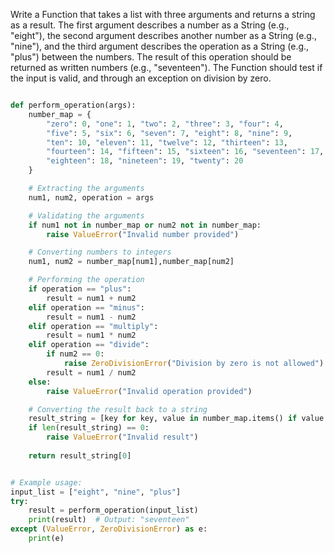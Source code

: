 Write a Function that takes a list with three arguments and returns a string as a result. The first argument describes a number as a String (e.g., "eight"), the second argument describes another number as a String (e.g., "nine"), and the third argument describes the operation as a String (e.g., "plus") between the numbers. The result of this operation should be returned as written numbers (e.g., "seventeen"). The Function should test if the input is valid, and through an exception on division by zero.

```python

def perform_operation(args):
    number_map = {
        "zero": 0, "one": 1, "two": 2, "three": 3, "four": 4,
        "five": 5, "six": 6, "seven": 7, "eight": 8, "nine": 9,
        "ten": 10, "eleven": 11, "twelve": 12, "thirteen": 13,
        "fourteen": 14, "fifteen": 15, "sixteen": 16, "seventeen": 17,
        "eighteen": 18, "nineteen": 19, "twenty": 20
    }

    # Extracting the arguments
    num1, num2, operation = args

    # Validating the arguments
    if num1 not in number_map or num2 not in number_map:
        raise ValueError("Invalid number provided")

    # Converting numbers to integers
    num1, num2 = number_map[num1],number_map[num2]

    # Performing the operation
    if operation == "plus":
        result = num1 + num2
    elif operation == "minus":
        result = num1 - num2
    elif operation == "multiply":
        result = num1 * num2
    elif operation == "divide":
        if num2 == 0:
            raise ZeroDivisionError("Division by zero is not allowed")
        result = num1 / num2
    else:
        raise ValueError("Invalid operation provided")

    # Converting the result back to a string
    result_string = [key for key, value in number_map.items() if value == result]
    if len(result_string) == 0:
        raise ValueError("Invalid result")
    
    return result_string[0]


# Example usage:
input_list = ["eight", "nine", "plus"]
try:
    result = perform_operation(input_list)
    print(result)  # Output: "seventeen"
except (ValueError, ZeroDivisionError) as e:
    print(e)


```
